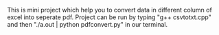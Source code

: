 
This is mini project which help you to convert data in different column of excel into seperate pdf.
Project can be run by typing 
"g++ csvtotxt.cpp"
 and then
"./a.out | python pdfconvert.py" in our terminal.
